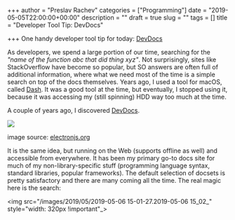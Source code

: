 +++
author = "Preslav Rachev"
categories = ["Programming"]
date = "2019-05-05T22:00:00+00:00"
description = ""
draft = true
slug = ""
tags = []
title = "Developer Tool Tip: DevDocs"

+++
One handy developer tool tip for today: [DevDocs](https://devdocs.io/)

As developers, we spend a large portion of our time, searching for the _"name of the function abc that did thing xyz"_. Not surprisingly, sites like StackOverflow have become so popular, but SO answers are often full of additional information, where what we need most of the time is a simple search on top of  the docs themselves. Years ago, I used a tool for macOS, called [Dash](https://kapeli.com/dash). It was a good tool at the time, but eventually, I stopped using it, because it was accessing my (still spinning) HDD way too much at the time.

A couple of years ago, I discovered [DevDocs](https://devdocs.io/).

![](https://user-images.githubusercontent.com/8784712/27121730-11676ba8-511b-11e7-8c01-00444ee8501a.png)

image source: [electronjs.org](https://electronjs.org/apps/devdocs-app)

It is the same idea, but running on the Web (supports offline as well) and accessible from everywhere. It has been my primary go-to docs site for much of my non-library-specific stuff (programming language syntax, standard libraries, popular frameworks). The default selection of docsets is pretty satisfactory and there are many coming all the time. The real magic here is the search:

<img src="/images/2019/05/2019-05-06 15-01-27.2019-05-06 15_02_" style="width: 320px !important"_>